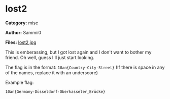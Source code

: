 # lost2
**Category:** misc

**Author:** Sammii0

**Files:** [lost2.jpg](./lost2.jpg)

This is emberassing, but I got lost again and I don't want to bother my friend. Oh well, guess I'll just start looking.

The flag is in the format: `10an{Country-City-Street}` (If there is space in any of the names, replace it with an underscore)

Example flag:

`10an{Germany-Düsseldorf-Oberkasseler_Brücke}`
